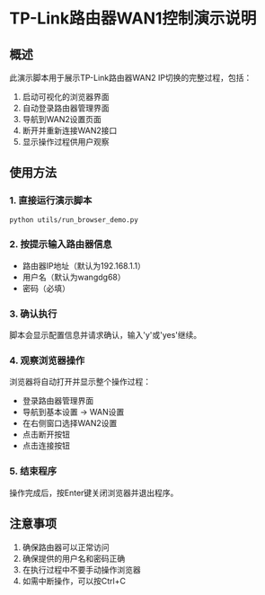 # TP-Link路由器WAN1控制演示说明

## 概述
此演示脚本用于展示TP-Link路由器WAN2 IP切换的完整过程，包括：
1. 启动可视化的浏览器界面
2. 自动登录路由器管理界面
3. 导航到WAN2设置页面
4. 断开并重新连接WAN2接口
5. 显示操作过程供用户观察

## 使用方法

### 1. 直接运行演示脚本
```bash
python utils/run_browser_demo.py
```

### 2. 按提示输入路由器信息
- 路由器IP地址（默认为192.168.1.1）
- 用户名（默认为wangdg68）
- 密码（必填）

### 3. 确认执行
脚本会显示配置信息并请求确认，输入'y'或'yes'继续。

### 4. 观察浏览器操作
浏览器将自动打开并显示整个操作过程：
- 登录路由器管理界面
- 导航到基本设置 -> WAN设置
- 在右侧窗口选择WAN2设置
- 点击断开按钮
- 点击连接按钮

### 5. 结束程序
操作完成后，按Enter键关闭浏览器并退出程序。

## 注意事项
1. 确保路由器可以正常访问
2. 确保提供的用户名和密码正确
3. 在执行过程中不要手动操作浏览器
4. 如需中断操作，可以按Ctrl+C

